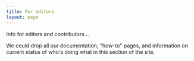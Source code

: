 ```yaml
---
title: For editors
layout: page
---
```


Info for editors and contributors...


We could drop all our documentation, "how-to" pages, and information on current status of who's doing what in this section of the site.
